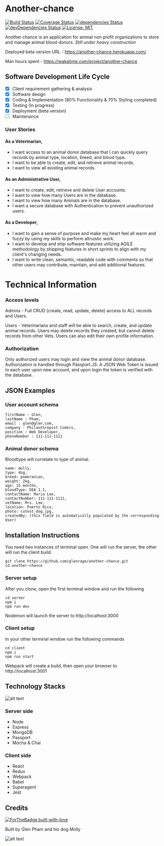 # Another-chance

[![Build Status](https://travis-ci.org/glenrage/another-chance.svg?branch=master)](https://travis-ci.org/glenrage/another-chance)
[![Coverage Status](https://coveralls.io/repos/github/glenrage/another-chance/badge.svg?branch=master)](https://coveralls.io/github/glenrage/another-chance?branch=master)
[![dependencies Status](https://david-dm.org/expressjs/express/status.svg)](https://david-dm.org/expressjs/express)
[![devDependencies Status](https://david-dm.org/expressjs/express/dev-status.svg)](https://david-dm.org/expressjs/express?type=dev)
[![License: MIT](https://img.shields.io/badge/License-MIT-yellow.svg)](https://opensource.org/licenses/MIT)

Another chance is an application for animal non profit organizations to store and manage animal blood donors. *Still under heavy construction*


Deployed beta version URL - https://another-chance.herokuapp.com/


Man hours spent - https://wakatime.com/project/another-chance

## Software Development Life Cycle

- [x] Client requirement gathering & analysis
- [x] Software design
- [x] Coding & Implementation (80% Functionality & 70% Styling completed)
- [x] Testing (In progress)
- [x] Deployment (beta version)
- [ ] Maintenance

### User Stories

#### As a Veterinarian,
+ I want access to an animal donor database that I can quickly query records by animal type, location, breed, and blood type.
+ I want to be able to create, edit, and retrieve animal records.
+ I want to view all existing animal records.

#### As an Administrative User,
+ I want to create, edit, retrieve and delete User accounts.
+ I want to view how many Users are in the database.
+ I want to view how many Animals are in the database.
+ I want a secure database with Authentication to prevent unauthorized users.

#### As a Developer,
+ I want to gain a sense of purpose and make my heart feel all warm and fuzzy by using my skills to perform altruistic work.
+ I want to develop and ship software features utilizing AGILE methodology by shipping features in short sprints to align with my client's changing needs.
+ I want to write clean, semantic, readable code with comments so that other users may contribute, maintain, and add additional features.

# Technical Information

### Access levels

Admins - Full CRUD (create, read, update, delete) access to ALL records and Users.

Users - Veterinarians and staff will be able to search, create, and update animal records. Users may delete records they created, but cannot delete records from other Vets. Users can also edit their own profile information.

### Authorization

Only authorized users may login and view the animal donor database. Authorization is handled through Passport.JS. A JSON Web Token is issued to each user upon new account, and upon login the token is verified with the database.

## JSON Examples

### User account schema

```
firstName : Glen,
lastName : Pham,
email : glen@glen.com,
company : Philanthropist Coders,
position : Web Developer,
phoneNumber : 111-111-1111
```

### Animal donor schema
Bloodtype will correlate to type of animal.

```
name: molly,
type: dog,
breed: pomeranian,
weight: 2kg,
age: 15 months,
bloodType: DEA 1.1,
contactName: Maria Lee,
contactNumber: 111-111-1111,
vetName: Mrs. Lee,
location: Puerto Rico,
photo: cutest_dog.jpg,
createdBy: (this field is automatically populated by the corresponding User)
```

## Installation Instructions

You need two instances of terminal open. One will run the server, the other will run the client build.

```
git clone https://github.com/glenrage/another-chance.git
cd another-chance
```
### Server setup
After you clone, open the first terminal window and run the following
```
cd server
npm i
npm run dev
```
Nodemon will launch the server to http://localhost:3000

### Client setup

In your other terminal window run the following commands
```
cd client
npm i
npm run start
```
Webpack will create a build, then open your browser to http://localhost:3001

## Technology Stacks
![alt text](http://res.cloudinary.com/glenrage/image/upload/v1502997811/mern_nobysk.gif)

### Server side
* Node
* Express
* MongoDB
* Passport
* Mocha & Chai

### Client side
* React
* Redux
* Webpack
* Babel
* Superagent
* Jest

## Credits
[![ForTheBadge built-with-love](http://ForTheBadge.com/images/badges/built-with-love.svg)](https://GitHub.com/glenrage/)


Built by Glen Pham and his dog Molly

![alt text](http://res.cloudinary.com/glenrage/image/upload/c_scale,w_394/v1501914520/mollyboo_dptv9k.jpg)
